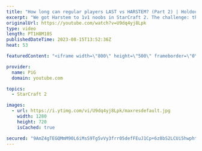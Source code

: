 ```yaml
---
title: "How long can regular players LAST vs HARSTEM? (Part 2) | Holdout Challenge - StarCraft 2"
excerpt: "We got Harstem to 1v1 noobs in StarCraft 2. The challenge: the noobs needed to stay in the match for as long as possible. How did they fare against the Captain?   Holdout Challenge Playlist: https://www.youtube.com/playlist?list=PLFUDU8AOevUeFDpQtPEfczemYCea_nT3j  Holdout Scoresheet: https://docs.google.com/spreadsheets/d/14aDGMP3BEQOADiL-6muUoi6P6hbSY8_vJ_HCOIiqPqI/edit#gid=1811179909"
originalUrl: https://youtube.com/watch?v=U9dq4yj8Lpk
type: video
length: PT1H8M18S
publishedDateTime: 2023-08-15T13:52:36Z
heat: 53

featuredContent: "<iframe width=\"800\" height=\"500\" frameborder=\"0\" src=\"https://www.youtube.com/embed/U9dq4yj8Lpk\" allow=\"accelerometer; autoplay; encrypted-media; gyroscope; picture-in-picture\" allowfullscreen></iframe>"

provider:
  name: PiG
  domain: youtube.com

topics:
  - StarCraft 2

images:
  - url: https://i.ytimg.com/vi/U9dq4yj8Lpk/maxresdefault.jpg
    width: 1280
    height: 720
    isCached: true

secured: "9AmZ4gTEGQMmM90L6iMsS9Tg5vVy3frr05defFEuJ1Cp+6z8bS2LCUi5hwphtHpFAbZM7nz3fEaG1IwFB9shCpKYm/yNxocnVizWP7FqzS+LP7fFwKpQ1U6QeACM9OxaPNUan9t/NxFTTuPpkmch1vn1G/erHtZTZr/nmjmLok0KxSeEwhxKNiPKknII2QHFghFx/B5UbbVpEg7cNgBOY0FwPOfBjn/DCHwF0FFMDoCq1ODJvs3Aa8b42zJSCtoFh4Vy0Ln9YwA6iJwXIGGyAb5op8/EJN40GpXl8Cdnxfkw+10p8/M/NXQA9ci5EOD21VSnFKKJAD1tcyOf79OjEZu9lCOsktiHk9KQMGkOYTqWl5oMJAue1sexCId6PvCgjiS08MyLh45/60t1uGjS2/5kdPE6GgsdGBJOEG5HmXE=;Clr3PvVc5IUiQAvnrP8nQQ=="
---
```



